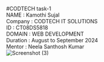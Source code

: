 #CODTECH task-1 <br>
NAME : Kamothi Sujal <br>
Company : CODTECH IT SOLUTIONS <br>
ID : CT08DS5818 <br>
DOMAIN : WEB DEVELOPMENT <br>
Duration : August to September 2024 <br>
Mentor : Neela Santhosh Kumar <br>
![Screenshot (3)](https://github.com/user-attachments/assets/efd27cba-f08a-4e50-9923-34356a1d072a)
